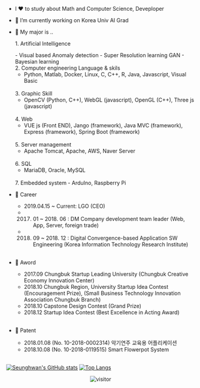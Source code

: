 - I ❤️ to study about Math and Computer Science, Deveploper
- 🔭 I’m currently working on Korea Univ AI Grad
- 💪 My major is ..
  <br/>
  <p>1. Artificial Intelligence </p>
   - Visual based Anomaly detection
   - Super Resolution learning GAN
   - Bayesian learning 
  <br/> 
  2. Computer engineering Language & skils 
    
    - Python, Matlab, Docker, Linux, C, C++, R, Java, Javascript, Visual Basic
  <br/>
  3. Graphic Skill
    
    - OpenCV (Python, C++), WebGL (javascript), OpenGL (C++), Three js (javascript)
  <br/>
  4. Web 
    
    - VUE js (Front END), Jango (framework), Java MVC (framework), Express (framework), Spring Boot (framework) 
  <br/>
  5. Server management 
    
    - Apache Tomcat, Apache, AWS, Naver Server
  <br/>
  6. SQL 
    
    - MariaDB, Oracle, MySQL
  <br/>
  7. Embedded system 
    - ArduIno, Raspberry Pi
  <br/>
  
- 💪 Career
    - 2019.04.15 ~ Current: LGO (CEO)
    - 2017. 01 ~ 2018. 06 : DM Company development team leader (Web, App, Server, foreign trade)
    - 2018. 09 ~ 2018. 12 : Digital Convergence-based Application SW Engineering (Korea Information Technology Research Institute)
  
  <br/>  

- 🌱 Aword
    - 2017.09 Chungbuk Startup Leading University (Chungbuk Creative Economy Innovation Center)
    - 2018.10 Chungbuk Region, University Startup Idea Contest (Encouragement Prize), (Small Business Technology Innovation Association Chungbuk Branch)
    - 2018.10 Capstone Design Contest (Grand Prize)
    - 2018.12 Startup Idea Contest (Best Excellence in Acting Award)    
  <br/>
- 🌱 Patent
    - 2018.01.08 (No. 10-2018-0002314) 악기연주 교육용 어플리케이션
    - 2018.10.08 (No. 10-2018-0119515) Smart Flowerpot System
  <br/>

[![Seunghwan's GitHub stats](https://github-readme-stats.vercel.app/api?username=shiny0510)](https://github.com/shiny0510/github-readme-stats)
[![Top Langs](https://github-readme-stats.vercel.app/api/top-langs/?username=shiny0510&layout=compact)](https://github.com/shiny0510/github-readme-stats)

<p align="center">
  <img src="https://visitor-badge.laobi.icu/badge?page_id=shiny0510/shiny0510" alt="visitor"/>
</p>
